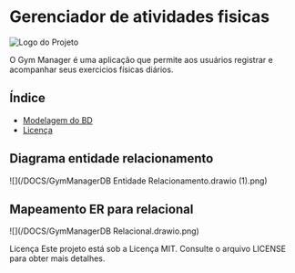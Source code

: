 # Gerenciador de atividades fisicas

![Logo do Projeto](url-da-imagem)

O Gym Manager é uma aplicação que permite aos usuários registrar e acompanhar seus exercicios físicas diários.

## Índice

- [Modelagem do BD](#instalação)
- [Licença](#licença)

<h2>Diagrama entidade relacionamento</h2>

![](/DOCS/GymManagerDB Entidade Relacionamento.drawio (1).png)

<h2>Mapeamento ER para relacional</h2>

![](/DOCS/GymManagerDB Relacional.drawio.png)

Licença
Este projeto está sob a Licença MIT. Consulte o arquivo LICENSE para obter mais detalhes.
